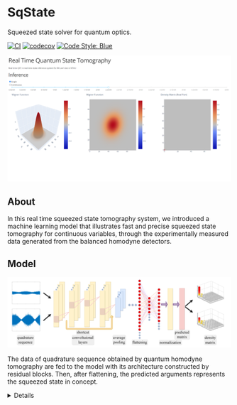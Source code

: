 # SqState

Squeezed state solver for quantum optics.

[![CI](https://github.com/foldfelis-QO/SqState.jl/actions/workflows/ci.yml/badge.svg)](https://github.com/foldfelis-QO/SqState.jl/actions/workflows/ci.yml)
[![codecov](https://codecov.io/gh/foldfelis-QO/SqState.jl/branch/master/graph/badge.svg?token=5EFID3REPE)](https://codecov.io/gh/foldfelis-QO/SqState.jl)
[![Code Style: Blue](https://img.shields.io/badge/code%20style-blue-4495d1.svg)](https://github.com/invenia/BlueStyle)

![](gallery/demo.png)

## About

In this real time squeezed state tomography system, we introduced a machine learning model that illustrates fast and precise squeezed state tomography for continuous variables, through the experimentally measured data generated from the balanced homodyne detectors.

## Model

![](gallery/model.png)

The data of quadrature sequence obtained by quantum homodyne tomography are fed to the model with its architecture constructed by residual blocks. Then, after flattening, the predicted arguments represents the squeezed state in concept.

<details>
<pre><code>
Chain(
  BatchNorm(1),                         # 2 parameters, plus 2
  Conv((31,), 1 => 8, pad=15),          # 256 parameters
  BatchNorm(8, relu),                   # 16 parameters, plus 16
  Chain(
    Parallel(
      +,
      Chain(
        Conv((1,), 8 => 4),             # 36 parameters
        BatchNorm(4, relu),             # 8 parameters, plus 8
        Conv((15,), 4 => 4, pad=7),     # 244 parameters
        BatchNorm(4, relu),             # 8 parameters, plus 8
        Conv((7,), 4 => 16, pad=3),     # 464 parameters
        BatchNorm(16),                  # 32 parameters, plus 32
      ),
      Chain(
        Conv((1,), 8 => 16),            # 144 parameters
        BatchNorm(16),                  # 32 parameters, plus 32
      ),
    ),
    BatchNorm(16, relu),                # 32 parameters, plus 32
  ),
  Chain(
    Parallel(
      +,
      Chain(
        Conv((1,), 16 => 8),            # 136 parameters
        BatchNorm(8, relu),             # 16 parameters, plus 16
        Conv((15,), 8 => 8, pad=7),     # 968 parameters
        BatchNorm(8, relu),             # 16 parameters, plus 16
        Conv((7,), 8 => 32, pad=3),     # 1_824 parameters
        BatchNorm(32),                  # 64 parameters, plus 64
      ),
      Chain(
        Conv((1,), 16 => 32),           # 544 parameters
        BatchNorm(32),                  # 64 parameters, plus 64
      ),
    ),
    BatchNorm(32, relu),                # 64 parameters, plus 64
  ),
  Chain(
    Parallel(
      +,
      Chain(
        Conv((1,), 32 => 16),           # 528 parameters
        BatchNorm(16, relu),            # 32 parameters, plus 32
        Conv((15,), 16 => 16, pad=7),   # 3_856 parameters
        BatchNorm(16, relu),            # 32 parameters, plus 32
        Conv((7,), 16 => 64, pad=3),    # 7_232 parameters
        BatchNorm(64),                  # 128 parameters, plus 128
      ),
      Chain(
        Conv((1,), 32 => 64),           # 2_112 parameters
        BatchNorm(64),                  # 128 parameters, plus 128
      ),
    ),
    MeanPool((2,)),
    BatchNorm(64, relu),                # 128 parameters, plus 128
  ),
  Chain(
    Parallel(
      +,
      Chain(
        Conv((1,), 64 => 32),           # 2_080 parameters
        BatchNorm(32, relu),            # 64 parameters, plus 64
        Conv((15,), 32 => 32, pad=7),   # 15_392 parameters
        BatchNorm(32, relu),            # 64 parameters, plus 64
        Conv((7,), 32 => 128, pad=3),   # 28_800 parameters
        BatchNorm(128),                 # 256 parameters, plus 256
      ),
      Chain(
        Conv((1,), 64 => 128),          # 8_320 parameters
        BatchNorm(128),                 # 256 parameters, plus 256
      ),
    ),
    MeanPool((2,)),
    BatchNorm(128, relu),               # 256 parameters, plus 256
  ),
  Chain(
    Parallel(
      +,
      Chain(
        Conv((1,), 128 => 32),          # 4_128 parameters
        BatchNorm(32, relu),            # 64 parameters, plus 64
        Conv((15,), 32 => 32, pad=7),   # 15_392 parameters
        BatchNorm(32, relu),            # 64 parameters, plus 64
        Conv((7,), 32 => 64, pad=3),    # 14_400 parameters
        BatchNorm(64),                  # 128 parameters, plus 128
      ),
      Chain(
        Conv((1,), 128 => 64),          # 8_256 parameters
        BatchNorm(64),                  # 128 parameters, plus 128
      ),
    ),
    MeanPool((2,)),
    BatchNorm(64, relu),                # 128 parameters, plus 128
  ),
  Chain(
    Parallel(
      +,
      Chain(
        Conv((1,), 64 => 16),           # 1_040 parameters
        BatchNorm(16, relu),            # 32 parameters, plus 32
        Conv((15,), 16 => 16, pad=7),   # 3_856 parameters
        BatchNorm(16, relu),            # 32 parameters, plus 32
        Conv((7,), 16 => 32, pad=3),    # 3_616 parameters
        BatchNorm(32),                  # 64 parameters, plus 64
      ),
      Chain(
        Conv((1,), 64 => 32),           # 2_080 parameters
        BatchNorm(32),                  # 64 parameters, plus 64
      ),
    ),
    MeanPool((2,)),
    BatchNorm(32, relu),                # 64 parameters, plus 64
  ),
  Chain(
    Parallel(
      +,
      Chain(
        Conv((1,), 32 => 8),            # 264 parameters
        BatchNorm(8, relu),             # 16 parameters, plus 16
        Conv((15,), 8 => 8, pad=7),     # 968 parameters
        BatchNorm(8, relu),             # 16 parameters, plus 16
        Conv((7,), 8 => 16, pad=3),     # 912 parameters
        BatchNorm(16),                  # 32 parameters, plus 32
      ),
      Chain(
        Conv((1,), 32 => 16),           # 528 parameters
        BatchNorm(16),                  # 32 parameters, plus 32
      ),
    ),
    MeanPool((2,)),
    BatchNorm(16, relu),                # 32 parameters, plus 32
  ),
  Chain(
    Parallel(
      +,
      Chain(
        Conv((1,), 16 => 4),            # 68 parameters
        BatchNorm(4, relu),             # 8 parameters, plus 8
        Conv((15,), 4 => 4, pad=7),     # 244 parameters
        BatchNorm(4, relu),             # 8 parameters, plus 8
        Conv((7,), 4 => 8, pad=3),      # 232 parameters
        BatchNorm(8),                   # 16 parameters, plus 16
      ),
      Chain(
        Conv((1,), 16 => 8),            # 136 parameters
        BatchNorm(8),                   # 16 parameters, plus 16
      ),
    ),
    MeanPool((2,)),
    BatchNorm(8, relu),                 # 16 parameters, plus 16
  ),
  Flux.flatten,
  Dense(512, 64, relu),                 # 32_832 parameters
  Dense(64, 16, relu),                  # 1_040 parameters
  Dense(16, 3, relu),                   # 51 parameters
)         # Total: 156 trainable arrays, 165_637 parameters,
          # plus 84 non-trainable, 2_658 parameters, summarysize 681.855 KiB.
</code></pre>
</details>
